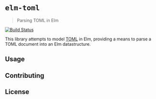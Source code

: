 # `elm-toml`
> Parsing TOML in Elm

[![Build Status](https://travis-ci.org/zwilias/elm-toml.svg?branch=master)](https://travis-ci.org/zwilias/elm-toml)

This library attempts to model [TOML](https://github.com/toml-lang/toml) in Elm,
providing a means to parse a TOML document into an Elm datastructure.

## Usage

## Contributing

## License

